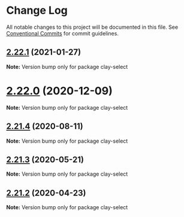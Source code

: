 # Change Log

All notable changes to this project will be documented in this file.
See [Conventional Commits](https://conventionalcommits.org) for commit guidelines.

## [2.22.1](https://github.com/liferay/clay/tree/master/packages/clay-select/compare/v2.22.0...v2.22.1) (2021-01-27)

**Note:** Version bump only for package clay-select





# [2.22.0](https://github.com/liferay/clay/tree/master/packages/clay-select/compare/v2.21.5...v2.22.0) (2020-12-09)

**Note:** Version bump only for package clay-select





## [2.21.4](https://github.com/liferay/clay/tree/master/packages/clay-select/compare/v2.21.3...v2.21.4) (2020-08-11)

**Note:** Version bump only for package clay-select





## [2.21.3](https://github.com/liferay/clay/tree/master/packages/clay-select/compare/v2.21.2...v2.21.3) (2020-05-21)

**Note:** Version bump only for package clay-select





## [2.21.2](https://github.com/liferay/clay/tree/master/packages/clay-select/compare/v2.21.1...v2.21.2) (2020-04-23)

**Note:** Version bump only for package clay-select
